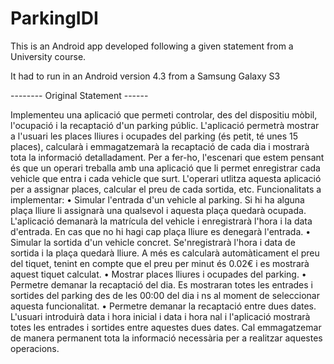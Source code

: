 # ParkingIDI
This is an Android app developed following a given statement from a University course.

It had to run in an Android version 4.3 from a Samsung Galaxy S3


-------- Original Statement ------


Implementeu una aplicació que permeti controlar, des del dispositiu mòbil, l'ocupació i la recaptació d'un parking públic. L'aplicació permetrà mostrar a l'usuari les places lliures i ocupades del parking (és petit, té unes 15 places), calcularà i emmagatzemarà la recaptació de cada dia i mostrarà tota la informació detalladament.
Per a fer-ho, l'escenari que estem pensant és que un operari treballa amb una aplicació que li permet enregistrar cada vehicle que entra i cada vehicle que surt. L'operari utlitza aquesta aplicació per a assignar places, calcular el preu de cada sortida, etc.
Funcionalitats a implementar:
• Simular l'entrada d'un vehicle al parking. Si hi ha alguna plaça lliure li assignarà una qualsevol i aquesta plaça quedarà ocupada. L'aplicació demanarà la matrícula del vehicle i enregistrarà l'hora i la data d'entrada. En cas que no hi hagi cap plaça lliure es denegarà l'entrada.
• Simular la sortida d'un vehicle concret. Se'nregistrarà l'hora i data de sortida i la plaça quedarà lliure. A més es calcularà automàticament el preu del tiquet, tenint en compte que el preu per minut és 0.02€ i es mostrarà aquest tiquet calculat.
• Mostrar places lliures i ocupades del parking.
• Permetre demanar la recaptació del dia. Es mostraran totes les entrades i sortides del parking des de les 00:00 del dia i  ns al moment de seleccionar aquesta funcionalitat.
• Permetre demanar la recaptació entre dues dates. L'usuari introduirà data i hora inicial i data i hora  nal i l'aplicació mostrarà totes les entrades i sortides entre aquestes dues dates.
Cal emmagatzemar de manera permanent tota la informació necessària per a realitzar aquestes operacions.
